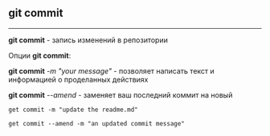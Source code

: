## git commit
---
**git commit** - запись изменений в репозитории

Опции **git commit**:

**git commit** *-m "your message"* - позволяет написать текст и информацией о проделанных действиях

**git commit** *--amend* - заменяет ваш последний коммит на новый

```
get commit -m "update the readme.md"

get commit --amend -m "an updated commit message"
```